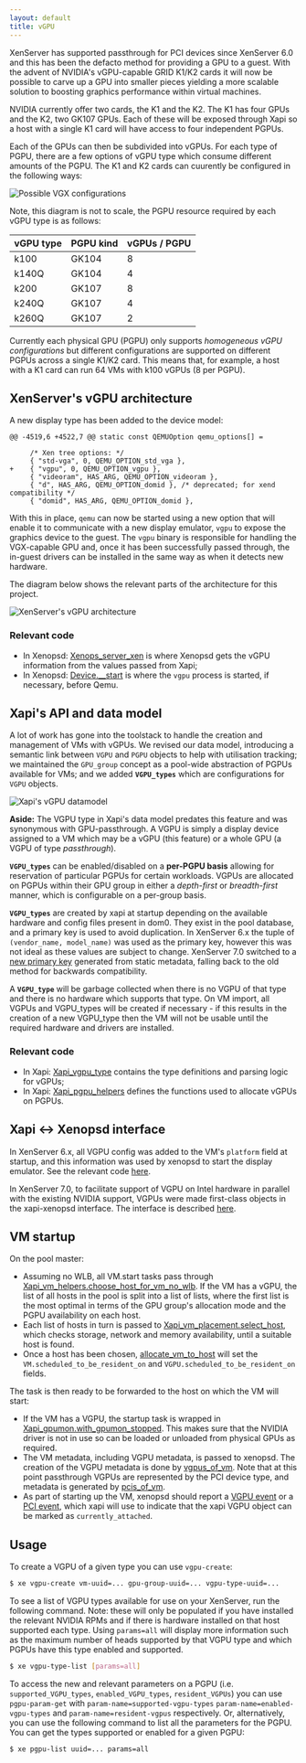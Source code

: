 ```yaml
---
layout: default
title: vGPU
---
```


XenServer has supported passthrough for PCI devices since XenServer 6.0 and
this has been the defacto method for providing a GPU to a guest. With the
advent of NVIDIA's vGPU-capable GRID K1/K2 cards it will now be possible to
carve up a GPU into smaller pieces yielding a more scalable solution to
boosting graphics performance within virtual machines.

NVIDIA currently offer two cards, the K1 and the K2. The K1 has four GPUs
and the K2, two GK107 GPUs. Each of these will be exposed through Xapi so a host
with a single K1 card will have access to four independent PGPUs.

Each of the GPUs can then be subdivided into vGPUs. For each type of PGPU,
there are a few options of vGPU type which consume different amounts of the
PGPU. The K1 and K2 cards can cuurently be configured in the following ways:

![Possible VGX configurations](vgx-configs.png)

Note, this diagram is not to scale, the PGPU resource required by each
vGPU type is as follows:

| vGPU type | PGPU kind | vGPUs / PGPU |
| --------- | --------- | ------------ |
| k100      | GK104     | 8            |
| k140Q     | GK104     | 4            |
| k200      | GK107     | 8            |
| k240Q     | GK107     | 4            |
| k260Q     | GK107     | 2            |

Currently each physical GPU (PGPU) only supports *homogeneous vGPU
configurations* but different configurations are supported on different PGPUs
across a single K1/K2 card. This means that, for example, a host with a K1 card
can run 64 VMs with k100 vGPUs (8 per PGPU).

## XenServer's vGPU architecture
A new display type has been added to the device model:

```udiff
@@ -4519,6 +4522,7 @@ static const QEMUOption qemu_options[] =

     /* Xen tree options: */
     { "std-vga", 0, QEMU_OPTION_std_vga },
+    { "vgpu", 0, QEMU_OPTION_vgpu },
     { "videoram", HAS_ARG, QEMU_OPTION_videoram },
     { "d", HAS_ARG, QEMU_OPTION_domid }, /* deprecated; for xend compatibility */
     { "domid", HAS_ARG, QEMU_OPTION_domid },
```

With this in place, `qemu` can now be started using a new option that will
enable it to communicate with a new display emulator, `vgpu` to expose the
graphics device to the guest. The `vgpu` binary is responsible for handling the
VGX-capable GPU and, once it has been successfully passed through, the in-guest
drivers can be installed in the same way as when it detects new hardware.

The diagram below shows the relevant parts of the architecture for this
project.

![XenServer's vGPU architecture](vgpu-arch.png)

### Relevant code
* In Xenopsd: [Xenops_server_xen][1] is where
Xenopsd gets the vGPU information from the values passed from Xapi;
* In Xenopsd: [Device.__start][2] is where the `vgpu` process is started, if
necessary, before Qemu.

## Xapi's API and data model

A lot of work has gone into the toolstack to handle the creation and management
of VMs with vGPUs. We revised our data model, introducing a semantic link
between `VGPU` and `PGPU` objects to help with utilisation tracking; we
maintained the `GPU_group` concept as a pool-wide abstraction of PGPUs
available for VMs; and we added **`VGPU_types`** which are configurations for
`VGPU` objects.

![Xapi's vGPU datamodel](vgpu-datamodel.png)

**Aside:** The VGPU type in Xapi's data model predates this feature and was
synonymous with GPU-passthrough. A VGPU is simply a display device assigned to
a VM which may be a vGPU (this feature) or a whole GPU (a VGPU of type
_passthrough_).

**`VGPU_types`** can be enabled/disabled on a **per-PGPU basis** allowing for
reservation of particular PGPUs for certain workloads. VGPUs are allocated on
PGPUs within their GPU group in either a _depth-first_ or _breadth-first_
manner, which is configurable on a per-group basis.

**`VGPU_types`** are created by xapi at startup depending on the available
hardware and config files present in dom0. They exist in the pool database, and
a primary key is used to avoid duplication. In XenServer 6.x the tuple of
`(vendor_name, model_name)` was used as the primary key, however this was not
ideal as these values are subject to change. XenServer 7.0 switched to a
[new primary key]({{site.baseurl}}/xapi/futures/vgpu-type-identifiers.html)
generated from static metadata, falling back to the old method for backwards
compatibility.

A **`VGPU_type`** will be garbage collected when there is no VGPU of that type
and there is no hardware which supports that type. On VM import, all VGPUs and
VGPU_types will be created if necessary - if this results in the creation of a
new VGPU_type then the VM will not be usable until the required hardware and
drivers are installed.

### Relevant code
* In Xapi: [Xapi_vgpu_type][3] contains the type definitions and parsing logic
for vGPUs;
* In Xapi: [Xapi_pgpu_helpers][4] defines the functions used to allocate vGPUs
on PGPUs.

## Xapi <-> Xenopsd interface

In XenServer 6.x, all VGPU config was added to the VM's `platform` field at
startup, and this information was used by xenopsd to start the display emulator.
See the relevant code [here][5].

In XenServer 7.0, to facilitate support of VGPU on Intel hardware in parallel
with the existing NVIDIA support, VGPUs were made first-class objects in the
xapi-xenopsd interface. The interface is described
[here]({{site.baseurl}}/features/futures/gpu-support-evolution.html).

## VM startup

On the pool master:

* Assuming no WLB, all VM.start tasks pass through
  [Xapi_vm_helpers.choose_host_for_vm_no_wlb][6]. If the VM has a vGPU, the list
  of all hosts in the pool is split into a list of lists, where the first list
  is the most optimal in terms of the GPU group's allocation mode and the PGPU
  availability on each host.
* Each list of hosts in turn is passed to [Xapi_vm_placement.select_host][7],
  which checks storage, network and memory availability, until a suitable host
  is found.
* Once a host has been chosen, [allocate_vm_to_host][8] will set the
  `VM.scheduled_to_be_resident_on` and `VGPU.scheduled_to_be_resident_on`
  fields.

The task is then ready to be forwarded to the host on which the VM will start:

* If the VM has a VGPU, the startup task is wrapped in
  [Xapi_gpumon.with_gpumon_stopped][9]. This makes sure that the NVIDIA driver
  is not in use so can be loaded or unloaded from physical GPUs as required.
* The VM metadata, including VGPU metadata, is passed to xenopsd. The creation
  of the VGPU metadata is done by [vgpus_of_vm][10]. Note that at this point
  passthrough VGPUs are represented by the PCI device type, and metadata is
  generated by [pcis_of_vm][11].
* As part of starting up the VM, xenopsd should report a [VGPU event][12] or a
  [PCI event][13], which xapi will use to indicate that the xapi VGPU object can
  be marked as `currently_attached`.

## Usage

To create a VGPU of a given type you can use `vgpu-create`:

```bash
$ xe vgpu-create vm-uuid=... gpu-group-uuid=... vgpu-type-uuid=...
```

To see a list of VGPU types available for use on your XenServer, run the
following command. Note: these will only be populated if you have installed the
relevant NVIDIA RPMs and if there is hardware installed on that host supported
each type. Using `params=all` will display more information such as the maximum
number of heads supported by that VGPU type and which PGPUs have this type
enabled and supported.

```bash
$ xe vgpu-type-list [params=all]
```

To access the new and relevant parameters on a PGPU (i.e.
`supported_VGPU_types`, `enabled_VGPU_types`, `resident_VGPUs`) you can use
`pgpu-param-get` with `param-name=supported-vgpu-types`
`param-name=enabled-vgpu-types` and `param-name=resident-vgpus` respectively.
Or, alternatively, you can use the following command to list all the parameters
for the PGPU.  You can get the types supported or enabled for a given PGPU:

```bash
$ xe pgpu-list uuid=... params=all
```

[1]:  https://github.com/xapi-project/xenopsd/blob/8d06778db2/xc/xenops_server_xen.ml#L1107-L1113
[2]:  https://github.com/xapi-project/xenopsd/blob/8d06778db2/xc/device.ml#L1696-L1708
[3]:  https://github.com/xapi-project/xen-api/blob/8a71a4aaaa/ocaml/xapi/xapi_vgpu_type.ml
[4]:  https://github.com/xapi-project/xen-api/blob/8a71a4aaaa/ocaml/xapi/xapi_pgpu_helpers.mli
[5]:  https://github.com/xenserver/xen-api/blob/50bce20546/ocaml/xapi/vgpuops.ml#L149-L165
[6]:  https://github.com/xapi-project/xen-api/blob/8a71a4aaaa/ocaml/xapi/xapi_vm_helpers.ml#L618-L651
[7]:  https://github.com/xapi-project/xen-api/blob/8a71a4aaaa/ocaml/xapi/xapi_vm_placement.ml#L81-L97
[8]:  https://github.com/xapi-project/xen-api/blob/8a71a4aaaa/ocaml/xapi/message_forwarding.ml#L811-L828
[9]:  https://github.com/xapi-project/xen-api/blob/8a71a4aaaa/ocaml/xapi/xapi_vm.ml#L214-L220
[10]: https://github.com/xapi-project/xen-api/blob/8a71a4aaaa/ocaml/xapi/xapi_xenops.ml#L698-L733
[11]: https://github.com/xapi-project/xen-api/blob/8a71a4aaaa/ocaml/xapi/xapi_xenops.ml#L598-618
[12]: https://github.com/xapi-project/xen-api/blob/8a71a4aaaa/ocaml/xapi/xapi_xenops.ml#L1841-L1854
[13]: https://github.com/xapi-project/xen-api/blob/8a71a4aaaa/ocaml/xapi/xapi_xenops.ml#L1777-L1801
